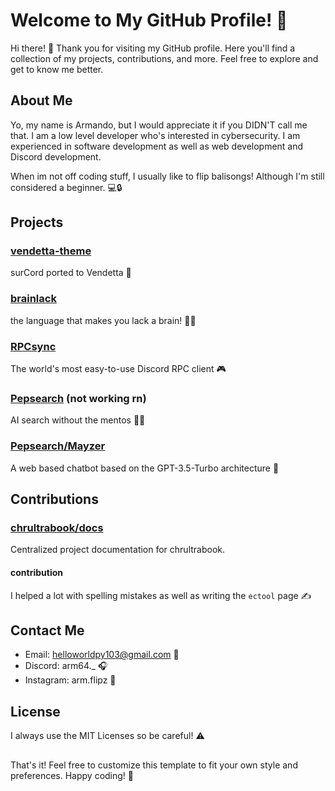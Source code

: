 # Welcome to My GitHub Profile! 👋

Hi there! 👋 Thank you for visiting my GitHub profile. Here you'll find a collection of my projects, contributions, and more. Feel free to explore and get to know me better.

## About Me

Yo, my name is Armando, but I would appreciate it if you DIDN'T call me that. I am a low level developer who's interested in cybersecurity. I am experienced in software development as well as web development and Discord development.

When im not off coding stuff, I usually like to flip balisongs! Although I'm still considered a beginner. 💻🔒

## Projects

### [vendetta-theme](https://github.com/armature64/vendetta-theme)
surCord ported to Vendetta 🌙

### [brainlack](https://github.com/armature64/brainlack)
the language that makes you lack a brain! 🧠❌

### [RPCsync](https://github.com/armature64/RPCsync)
The world's most easy-to-use Discord RPC client 🎮

### [Pepsearch](https://pepsearch.xyz) (not working rn)
AI search without the mentos 🕵️‍♂️

### [Pepsearch/Mayzer](https://github.com/Pepsearch/Mayzer)
A web based chatbot based on the GPT-3.5-Turbo architecture 🤖

## Contributions

### [chrultrabook/docs](https://github.com/chrultrabook/docs)
Centralized project documentation for chrultrabook.

#### contribution
I helped a lot with spelling mistakes as well as writing the `ectool` page ✍️

## Contact Me

- Email: helloworldpy103@gmail.com 📧
- Discord: arm64._ 🎧
- Instagram: arm.flipz 📸

## License

I always use the MIT Licenses so be careful! ⚠️

##
That's it! Feel free to customize this template to fit your own style and preferences. Happy coding! 🚀
